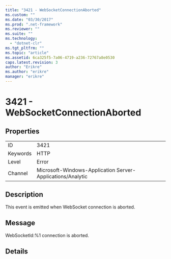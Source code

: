 ```yaml
---
title: "3421 - WebSocketConnectionAborted"
ms.custom: ""
ms.date: "03/30/2017"
ms.prod: ".net-framework"
ms.reviewer: ""
ms.suite: ""
ms.technology: 
  - "dotnet-clr"
ms.tgt_pltfrm: ""
ms.topic: "article"
ms.assetid: 6ca325f5-7a06-4719-a236-72767a8e0530
caps.latest.revision: 3
author: "Erikre"
ms.author: "erikre"
manager: "erikre"
---
```

# 3421 - WebSocketConnectionAborted
## Properties  
  
|||  
|-|-|  
|ID|3421|  
|Keywords|HTTP|  
|Level|Error|  
|Channel|Microsoft-Windows-Application Server-Applications/Analytic|  
  
## Description  
 This event is emitted when WebSocket connection is aborted.  
  
## Message  
 WebSocketId:%1 connection is aborted.  
  
## Details
